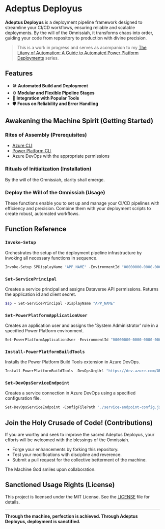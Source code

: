 # Adeptus Deployus

**Adeptus Deployus** is a deployment pipeline framework designed to streamline your CI/CD workflows, ensuring reliable and scalable deployments. By the will of the Omnissiah, it transforms chaos into order, guiding your code from repository to production with divine precision.

> This is a work in progress and serves as acompanion to my [The Litany of Automation: A Guide to Automated Power Platform Deployments](https://www.ryanjames.dev/blog/2024/12/09/litany-of-automation-hub/) series.

## Features

- 🛠 **Automated Build and Deployment**
- ⚙️ **Modular and Flexible Pipeline Stages**
- 🌌 **Integration with Popular Tools**
- 🛡 **Focus on Reliability and Error Handling**

## Awakening the Machine Spirit (Getting Started)

### Rites of Assembly (Prerequisites)

- [Azure CLI](https://learn.microsoft.com/en-us/cli/azure/install-azure-cli)
- [Power Platform CLI](https://learn.microsoft.com/en-us/power-platform/developer/howto/install-cli-msi)
- Azure DevOps with the appropriate permissions

### Rituals of Initialization (Installation)

By the will of the Omnissiah, clarity shall emerge.

### Deploy the Will of the Omnissiah (Usage)

These functions enable you to set up and manage your CI/CD pipelines with efficiency and precision. Combine them with your deployment scripts to create robust, automated workflows.

## Function Reference

### `Invoke-Setup`

Orchestrates the setup of the deployment pipeline infrastructure by invoking all necessary functions in sequence.

```powershell
Invoke-Setup SPDisplayName "APP_NAME" -EnvironmentId "00000000-0000-0000-0000-000000000000" -DevOpsOrgUrl "https://dev.azure.com/ORG_NAME" -DevOpsProjectName "PROJECT_NAME" -ServiceEndpointConfigFilePath "./service-endpoint-config.json"
```

### `Set-ServicePrincipal`
Creates a service principal and assigns Dataverse API permissions. Returns the application id and client secret.

```powershell
$sp = Set-ServicePrincipal -DisplayName "APP_NAME"
```

### `Set-PowerPlatformApplicationUser`

Creates an application user and assigns the 'System Administrator' role in a specified Power Platform environment.

```powershell
Set-PowerPlatformApplicationUser -EnvironmentId "00000000-0000-0000-0000-000000000000" -AppId "00000000-0000-0000-0000-000000000000"
```

### `Install-PowerPlatformBuildTools`

Installs the Power Platform Build Tools extension in Azure DevOps.

```powershell
Install-PowerPlatformBuildTools -DevOpsOrgUrl "https://dev.azure.com/ORG_NAME"
```

### `Set-DevOpsServiceEndpoint`

Creates a service connection in Azure DevOps using a specified configuration file.

```powershell
Set-DevOpsServiceEndpoint -ConfigFilePath "./service-endpoint-config.json" -DevOpsOrgUrl "https://dev.azure.com/ORG_NAME" -ProjectName "PROJECT_NAME"
```

## Join the Holy Crusade of Code! (Contributions)

If you are worthy and seek to improve the sacred Adeptus Deployus, your efforts will be welcomed with the blessings of the Omnissiah.

- Forge your enhancements by forking this repository.
- Test your modifications with discipline and reverence.
- Submit a pull request for the collective betterment of the machine.

The Machine God smiles upon collaboration.

## Sanctioned Usage Rights (License)

This project is licensed under the MIT License. See the [LICENSE](LICENSE) file for details.

---

**Through the machine, perfection is achieved. Through Adeptus Deployus, deployment is sanctified.**

